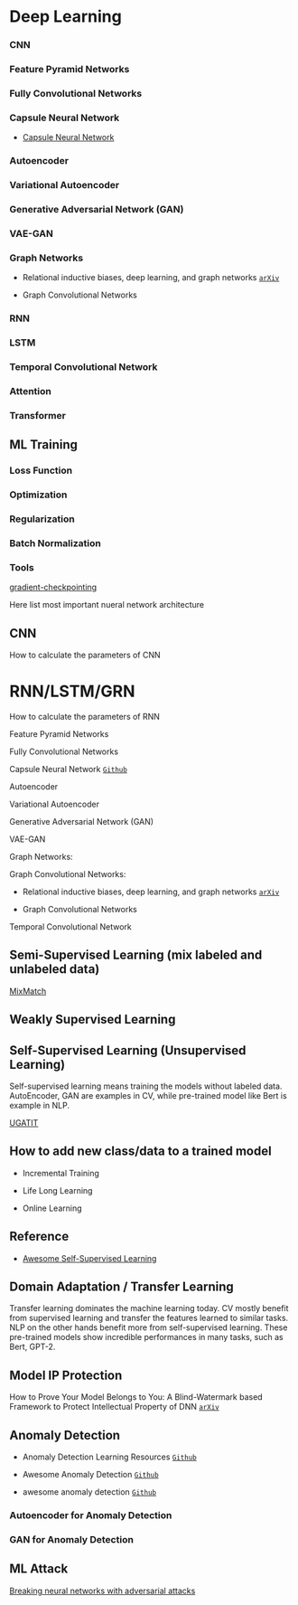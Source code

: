 # Deep Learning

### CNN

### Feature Pyramid Networks

### Fully Convolutional Networks

### Capsule Neural Network

* [Capsule Neural Network](https://github.com/Sarasra/models/tree/master/research/capsules)

### Autoencoder

### Variational Autoencoder

### Generative Adversarial Network (GAN)

### VAE-GAN

### Graph Networks

* Relational inductive biases, deep learning, and graph networks [`arXiv`](https://arxiv.org/abs/1806.01261)

* Graph Convolutional Networks

### RNN

### LSTM

### Temporal Convolutional Network

### Attention

### Transformer



## ML Training

### Loss Function

### Optimization

### Regularization

### Batch Normalization

### Tools

[gradient-checkpointing](https://github.com/cybertronai/gradient-checkpointing)



Here list most important nueral network architecture 

## CNN

How to calculate the parameters of CNN

# RNN/LSTM/GRN

How to calculate the parameters of RNN


Feature Pyramid Networks

Fully Convolutional Networks

Capsule Neural Network [`Github`](https://github.com/Sarasra/models/tree/master/research/capsules)

Autoencoder

Variational Autoencoder

Generative Adversarial Network (GAN)

VAE-GAN

Graph Networks:

Graph Convolutional Networks:

* Relational inductive biases, deep learning, and graph networks [`arXiv`](https://arxiv.org/abs/1806.01261)

* Graph Convolutional Networks

Temporal Convolutional Network



## Semi-Supervised Learning (mix labeled and unlabeled data)

[MixMatch](https://github.com/google-research/mixmatch)

## Weakly Supervised Learning

## Self-Supervised Learning (Unsupervised Learning)

Self-supervised learning means training the models without labeled data. AutoEncoder, GAN are examples in CV, while pre-trained model like Bert is example in NLP.

[UGATIT](https://github.com/taki0112/UGATIT?utm_source=mybridge&utm_medium=blog&utm_campaign=read_more)

## How to add new class/data to a trained model

* Incremental Training

* Life Long Learning

* Online Learning

## Reference
* [Awesome Self-Supervised Learning](https://github.com/jason718/awesome-self-supervised-learning)


## Domain Adaptation / Transfer Learning

Transfer learning dominates the machine learning today. CV mostly benefit from supervised learning and transfer the features learned to similar tasks. NLP on the other hands benefit more from self-supervised learning. These pre-trained models show incredible performances in many tasks, such as Bert, GPT-2.

## Model IP Protection

How to Prove Your Model Belongs to You: A Blind-Watermark based Framework to Protect Intellectual Property of DNN [`arXiv`](https://arxiv.org/abs/1903.01743)

## Anomaly Detection

* Anomaly Detection Learning Resources [`Github`](https://github.com/yzhao062/anomaly-detection-resources)

* Awesome Anomaly Detection [`Github`](https://github.com/zhuyiche/awesome-anomaly-detection)

* awesome anomaly detection [`Github`](https://github.com/hoya012/awesome-anomaly-detection)

### Autoencoder for Anomaly Detection

### GAN for Anomaly Detection

## ML Attack

[Breaking neural networks with adversarial attacks](https://towardsdatascience.com/breaking-neural-networks-with-adversarial-attacks-f4290a9a45aa)
